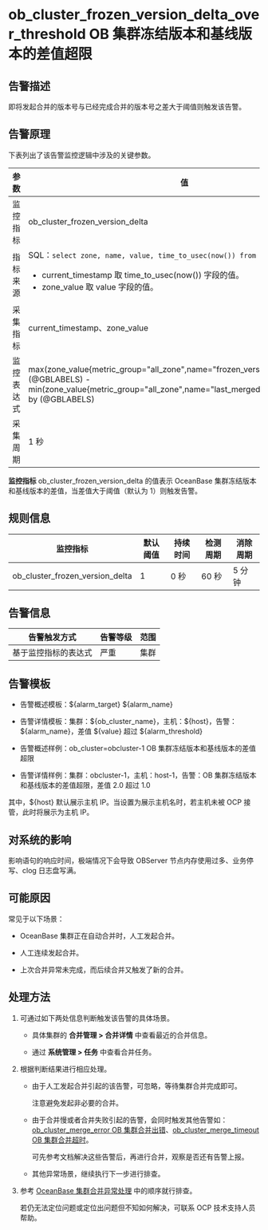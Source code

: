 # ob_cluster_frozen_version_delta_over_threshold OB 集群冻结版本和基线版本的差值超限

## 告警描述

即将发起合并的版本号与已经完成合并的版本号之差大于阈值则触发该告警。

## 告警原理

下表列出了该告警监控逻辑中涉及的关键参数。

|  参数   |                                                                                                                                                             值                                                                                                                                                              |
|-------|----------------------------------------------------------------------------------------------------------------------------------------------------------------------------------------------------------------------------------------------------------------------------------------------------------------------------|
| 监控指标  | ob_cluster_frozen_version_delta                                                                                                                                                                                                                                                                                            |
| 指标来源  | SQL：`select zone, name, value, time_to_usec(now()) from __all_zone;` </br>  <ul><li>current_timestamp 取 time_to_usec(now()) 字段的值。</li><li>   zone_value 取 value 字段的值。</li></ul>    |
| 采集指标  | current_timestamp、zone_value                                                                                                                                                                                                                                                                                               |
| 监控表达式 | max(zone_value{metric_group="all_zone",name="frozen_version",@LABELS}) by (@GBLABELS) - min(zone_value{metric_group="all_zone",name="last_merged_version",@LABELS}) by (@GBLABELS)                                                                                                                                         |
| 采集周期  | 1 秒                                                                                                                                                                                                                                                                                                                        |

**监控指标** ob_cluster_frozen_version_delta 的值表示 OceanBase 集群冻结版本和基线版本的差值，当差值大于阈值（默认为 1）则触发告警。

## 规则信息

|              监控指标               | 默认阈值 | 持续时间 | 检测周期 | 消除周期 |
|---------------------------------|------|------|------|------|
| ob_cluster_frozen_version_delta | 1    | 0 秒  | 60 秒 | 5 分钟 |

## 告警信息

|   告警触发方式   | 告警等级 | 范围 |
|------------|------|----|
| 基于监控指标的表达式 | 严重   | 集群 |

## 告警模板

* 告警概述模板：\${alarm_target} ${alarm_name}

* 告警详情模板：集群：\${ob_cluster_name}，主机：\${host}，告警：\${alarm_name}，差值 \${value} 超过 ${alarm_threshold}

* 告警概述样例：ob_cluster=obcluster-1 OB 集群冻结版本和基线版本的差值超限

* 告警详情样例：集群：obcluster-1，主机：host-1，告警：OB 集群冻结版本和基线版本的差值超限，差值 2.0 超过 1.0
  
其中，${host} 默认展示主机 IP。当设置为展示主机名时，若主机未被 OCP 接管，此时将展示为主机 IP。

## 对系统的影响

影响语句的响应时间，极端情况下会导致 OBServer 节点内存使用过多、业务停写、clog 日志盘写满。

## 可能原因

常见于以下场景：

* OceanBase 集群正在自动合并时，人工发起合并。

* 人工连续发起合并。

* 上次合并异常未完成，而后续合并又触发了新的合并。

## 处理方法

1. 可通过如下两处信息判断触发该告警的具体场景。

   * 具体集群的 **合并管理 \> 合并详情** 中查看最近的合并信息。

   * 通过 **系统管理 \> 任务** 中查看合并任务。

2. 根据判断结果进行相应处理。

   * 由于人工发起合并引起的该告警，可忽略，等待集群合并完成即可。

     注意避免发起非必要的合并。

   * 由于合并慢或者合并失败引起的告警，会同时触发其他告警如：[ob_cluster_merge_error OB 集群合并出错](../200.ob-alert/700.ob_cluster_merge_error.md)、[ob_cluster_merge_timeout OB 集群合并超时](../200.ob-alert/800.ob_cluster_merge_timeout.md)。

     可先参考文档解决这些告警后，再进行合并，观察是否还有告警上报。

   * 其他异常场景，继续执行下一步进行排查。

3. 参考 [OceanBase 集群合并异常处理](../500.appendix/100.exception-handling-for-oceanbase-cluster-compactio.md) 中的顺序就行排查。

    若仍无法定位问题或定位出问题但不知如何解决，可联系 OCP 技术支持人员帮助。
